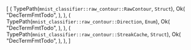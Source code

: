 [
    (
        TypePath(`mnist_classifier::raw_contour::RawContour`, `Struct`),
        Ok(
            "DecTermFmtTodo",
        ),
    ),
    (
        TypePath(`mnist_classifier::raw_contour::Direction`, `Enum`),
        Ok(
            "DecTermFmtTodo",
        ),
    ),
    (
        TypePath(`mnist_classifier::raw_contour::StreakCache`, `Struct`),
        Ok(
            "DecTermFmtTodo",
        ),
    ),
]